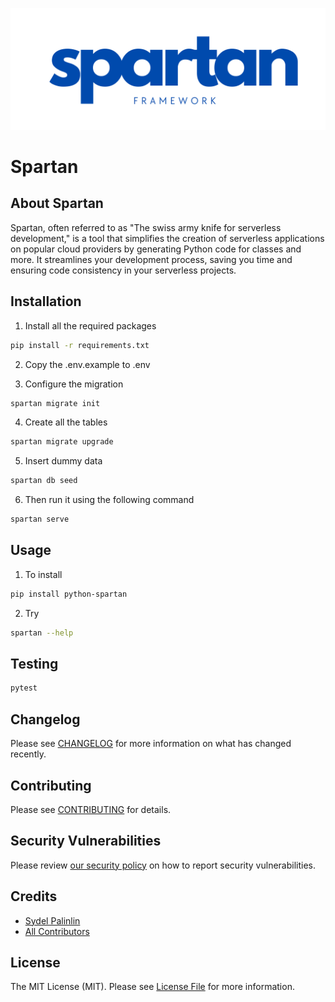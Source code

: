 <p align="center"><img src="./logo.png" alt="Social Card of Spartan"></p>

# Spartan

## About Spartan
Spartan, often referred to as "The swiss army knife for serverless development," is a tool that simplifies the creation of serverless applications on popular cloud providers by generating Python code for classes and more. It streamlines your development process, saving you time and ensuring code consistency in your serverless projects.

## Installation
1. Install all the required packages
```bash
pip install -r requirements.txt
```
2. Copy the .env.example to .env

3. Configure the migration
```bash
spartan migrate init
```

4. Create all the tables
```bash
spartan migrate upgrade
```

5. Insert dummy data
```bash
spartan db seed
```

6. Then run it using the following command
```bash
spartan serve
```

## Usage
1. To install
```bash
pip install python-spartan
```

2. Try
```bash
spartan --help
```

## Testing
```bash
pytest
```

## Changelog

Please see [CHANGELOG](CHANGELOG.md) for more information on what has changed recently.

## Contributing

Please see [CONTRIBUTING](CONTRIBUTING.md) for details.

## Security Vulnerabilities

Please review [our security policy](../../security/policy) on how to report security vulnerabilities.

## Credits

- [Sydel Palinlin](https://github.com/nerdmonkey)
- [All Contributors](../../contributors)

## License

The MIT License (MIT). Please see [License File](LICENSE.md) for more information.
